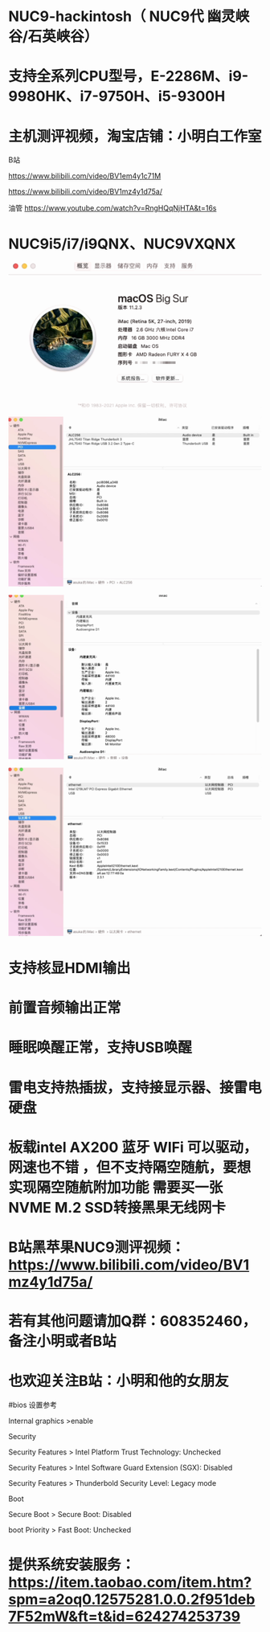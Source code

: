 # NUC9-hackintosh（ NUC9代 幽灵峡谷/石英峡谷）

# 支持全系列CPU型号，E-2286M、i9-9980HK、i7-9750H、i5-9300H

# 主机测评视频，淘宝店铺：小明白工作室

B站

https://www.bilibili.com/video/BV1em4y1c71M

https://www.bilibili.com/video/BV1mz4y1d75a/

油管 https://www.youtube.com/watch?v=RngHQqNjHTA&t=16s

# NUC9i5/i7/i9QNX、NUC9VXQNX
 
![](https://github.com/Xmingbai/NUC9-hackintosh-i5-i7-i9QNX-NUC9VXQNX-hackintosh/blob/main/Mac.png)

![](https://github.com/Xmingbai/NUC9-hackintosh-i5-i7-i9QNX-NUC9VXQNX-hackintosh/blob/main/PCI.png)

![](https://github.com/Xmingbai/NUC9-hackintosh-i5-i7-i9QNX-NUC9VXQNX-hackintosh/blob/main/audio.png)

![](https://github.com/Xmingbai/NUC9-hackintosh-i5-i7-i9QNX-NUC9VXQNX-hackintosh/blob/main/%E7%BD%91%E5%8D%A1.png)

# 支持核显HDMI输出

# 前置音频输出正常

# 睡眠唤醒正常，支持USB唤醒

# 雷电支持热插拔，支持接显示器、接雷电硬盘


# 板载intel AX200  蓝牙 WIFi 可以驱动，网速也不错 ，但不支持隔空随航，要想实现隔空随航附加功能 需要买一张NVME M.2 SSD转接黑果无线网卡

# B站黑苹果NUC9测评视频：https://www.bilibili.com/video/BV1mz4y1d75a/

# 若有其他问题请加Q群：608352460，备注小明或者B站

# 也欢迎关注B站：小明和他的女朋友

#bios 设置参考

Internal graphics >enable

Security

Security Features > Intel Platform Trust Technology: Unchecked

Security Features > Intel Software Guard Extension (SGX): Disabled

Security Features > Thunderbold Security Level: Legacy mode

Boot

Secure Boot > Secure Boot: Disabled

boot Priority > Fast Boot: Unchecked

# 提供系统安装服务：https://item.taobao.com/item.htm?spm=a2oq0.12575281.0.0.2f951deb7F52mW&ft=t&id=624274253739
